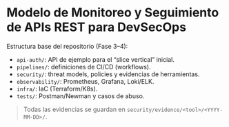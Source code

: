# Modelo de Monitoreo y Seguimiento de APIs REST para DevSecOps

Estructura base del repositorio (Fase 3–4):
- `api-auth/`: API de ejemplo para el “slice vertical” inicial.
- `pipelines/`: definiciones de CI/CD (workflows).
- `security/`: threat models, policies y evidencias de herramientas.
- `observability/`: Prometheus, Grafana, Loki/ELK.
- `infra/`: IaC (Terraform/K8s).
- `tests/`: Postman/Newman y casos de abuso.

> Todas las evidencias se guardan en `security/evidence/<tool>/<YYYY-MM-DD>/`.
